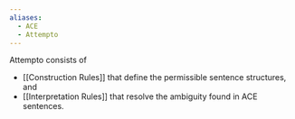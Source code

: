 ```yaml
---
aliases:
  - ACE
  - Attempto
---
```

Attempto consists of

* [[Construction Rules]] that define the permissible sentence structures, and
* [[Interpretation Rules]] that resolve the ambiguity found in ACE sentences.
